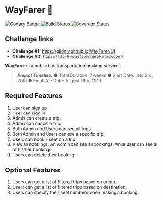 # WayFarer :bus:

[![Codacy Badge](https://api.codacy.com/project/badge/Grade/aa4e4351e4ae41508eb991c0f1211192)](https://app.codacy.com/app/gildniy/WayFarer?utm_source=github.com&utm_medium=referral&utm_content=gildniy/WayFarer&utm_campaign=Badge_Grade_Dashboard)
[![Build Status](https://travis-ci.org/gildniy/WayFarer.svg?branch=develop)](https://travis-ci.org/gildniy/WayFarer)
[![Coverage Status](https://coveralls.io/repos/github/gildniy/WayFarer/badge.svg)](https://coveralls.io/github/gildniy/WayFarer)

## Challenge links
- **Challenge #1:** https://gildniy.github.io/WayFarer/UI
- **Challenge #2:** https://adc-9-wayfarer.herokuapp.com/

**WayFarer** is a public bus transportation booking service.
>***Project Timeline:***
 ● Total Duration: 7 weeks
 ● Start Date: July 3rd, 2019
 ● Final Due Date: August 16th, 2019
## Required Features
1. User can sign up.
2. User can sign in.
3. Admin can create a trip.
4. Admin can cancel a trip.
5. Both Admin and Users can see all trips.
6. Both Admin and Users can see a specific trip.
7. Users can book a seat on a trip.
8. View all bookings. An Admin can see all bookings, while user can see all of his/her
bookings.
9. Users can delete their booking.
## Optional Features
1. Users can get a list of filtered trips based on origin.
2. Users can get a list of filtered trips based on destination.
3. Users can specify their seat numbers when making a booking.
